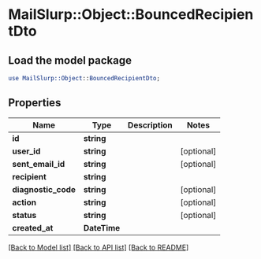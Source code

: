 # MailSlurp::Object::BouncedRecipientDto

## Load the model package
```perl
use MailSlurp::Object::BouncedRecipientDto;
```

## Properties
Name | Type | Description | Notes
------------ | ------------- | ------------- | -------------
**id** | **string** |  | 
**user_id** | **string** |  | [optional] 
**sent_email_id** | **string** |  | [optional] 
**recipient** | **string** |  | 
**diagnostic_code** | **string** |  | [optional] 
**action** | **string** |  | [optional] 
**status** | **string** |  | [optional] 
**created_at** | **DateTime** |  | 

[[Back to Model list]](../README#documentation-for-models) [[Back to API list]](../README#documentation-for-api-endpoints) [[Back to README]](../README)



